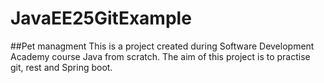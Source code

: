 # JavaEE25GitExample
##Pet managment
This is a project created during Software Development Academy course Java from scratch. 
The aim of this project is to practise git, rest and Spring boot. 
